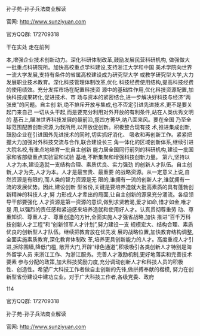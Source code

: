 孙子苑-孙子兵法商业解读

官网: http://www.sunziyuan.com

官方QQ群: 172709318

干在实处 走在前列

本,增强企业技术创新动力。深化科研体制改革,鼓励发展民营科研机构,
做强做大一批重点科研院所。加快高校重点学科建设,支持浙江大学和中国
美术学院向世界一流大学发展,支持有条件的省属高校建设成为研究型大学
或教学研究型大学,大力发展职业技术教育。深化科技管理体制改革,优化
科技经费使用结构,提高科技经费的使用绩效。充分发挥市场在配置科技资
源中的基础性作用,优化科技资源配置,加快科技成果转化,促进技术、市
场与资本的紧密结合,进一步解决好科技与经济“两张皮”的问题。自主创
新,绝不排斥开放与集成,也不否定引进先进技术,更不是要关起门来自己
一切从头干起,而是要充分利用对外开放的有利条件,站在人类优秀文明的
基石上,瞄准世界科技发展的最前沿,揽四方菁华,纳八面来风。要在全国
乃至全球范围配置创新资源,为我所用,以开放促创新。积极整合现有技
术,推进集成创新,鼓励企业在引进国外先进技术的同时,切实抓好消化、
吸收和再创新工作。紧紧把握大力加强对外科技交流与合作,联合建设长三
角一体化的区域创新体系,继续引进大院名校,有重点地培育一批自主创新
能力居全国同行前列的科研机构,建设一批国家和省部级重点实验室和试验
基地,不断集聚和增强科技创新力量。
第六,坚持以人才为本,建设造就一支结构合理、素质优良、实力强劲
的创新人才队伍。自主创新,人才为先,人才为本。人才是最宝贵、最重要
的战略资源。从一定意义上说,自然资源是有限的,而人类的智力资源是无
限的,谁拥有一流的创新人才,谁就拥有一流的发展优势。因此,建设创新
型省份,关键是要培养造就大批高素质的具有蓬勃创新精神的科技人才,努
力形成人才辈出的局面,让自主创新的源泉充分涌流。各级领导干部要强化
人才资源是第一资源的意识,做到求贤若渴,爱才如命,惜才如金,唯才是
用,以强烈的责任感和紧迫感来培养造就和使用好人才。认真贯彻尊重劳
动、尊重知识、尊重人才、尊重创造的方针,全面实施人才强省战略,加快
推进“百千万科技创新人才工程”和“创新领军人才计划”,努力建设一支
规模宏大、结构合理、素质优良的创新型人才队伍。继续把教育放在优先发
展的战略位置,加快教育结构调整,全面实施素质教育,深化教育体制改
革,培养更具创新能力的人才。高度重视人才引进,拆除围墙,降低门槛,
敞开大门,开辟“绿色通道”,积极吸引各类创新人才特别是海外留学人员
来浙江工作、为浙江服务。完善人才激励机制,更好地落实和完善技术要素
参与分配的政策,加大科技奖励力度,充分调动创新人才和科技人员的积极
性、创造性。希望广大科技工作者做自主创新的先锋,做拼搏奉献的楷模,
努力在创新型省份建设中建功立业。对于广大科技工作者,各级党委、政府

114

官方QQ群: 172709318

孙子苑-孙子兵法商业解读

官网: http://www.sunziyuan.com